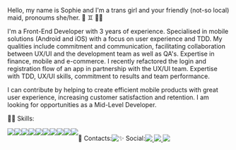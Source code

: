 Hello, my name is Sophie and I'm a trans girl and your friendly (not-so local) maid, pronoums she/her. :ribbon: :gemini: :rainbow_flag:	

I'm a Front-End Developer with 3 years of experience. Specialised in mobile solutions (Android and iOS) with a focus on user experience and TDD. My qualities include commitment and communication, facilitating collaboration between UX/UI and the development team as well as QA's. Expertise in finance, mobile and e-commerce. I recently refactored the login and registration flow of an app in partnership with the UX/UI team. Expertise with TDD, UX/UI skills, commitment to results and team performance.

I can contribute by helping to create efficient mobile products with great user experience, increasing customer satisfaction and retention. I am looking for opportunities as a Mid-Level Developer.

:mage_woman: Skills:

<div style='display: flex'>
  <img src="https://img.shields.io/badge/HTML5-E34F26?style=for-the-badge&logo=html5&logoColor=white" /> 
  <img src="https://img.shields.io/badge/CSS3-1572B6?style=for-the-badge&logo=css3&logoColor=white" /> 
  <img src="https://img.shields.io/badge/Sass-CC6699?style=for-the-badge&logo=sass&logoColor=white" />
  <img src="https://img.shields.io/badge/JavaScript-F7DF1E?style=for-the-badge&logo=javascript&logoColor=black" />
  <img src="https://img.shields.io/badge/TypeScript-007ACC?style=for-the-badge&logo=typescript&logoColor=white" />
  <img src="https://img.shields.io/badge/Flutter-02569B?style=for-the-badge&logo=flutter&logoColor=white" />
  <img src="https://img.shields.io/badge/React-20232A?style=for-the-badge&logo=react&logoColor=61DAFB" />
  <img src="https://img.shields.io/badge/React_Native-20232A?style=for-the-badge&logo=react&logoColor=61DAFB" />
  <img src="https://img.shields.io/badge/styled--components-DB7093?style=for-the-badge&logo=styled-components&logoColor=white" />
  <img src="https://img.shields.io/badge/Material--UI-0081CB?style=for-the-badge&logo=material-ui&logoColor=white" />
</ div>


:calling:	Contacts:

<a href='mailto:sophiequines@gmail.com'> <img src="https://img.shields.io/badge/Gmail-D14836?style=for-the-badge&logo=gmail&logoColor=white" /> </a > 

:sparkles: Social:

<a href=''><img src="https://img.shields.io/badge/Instagram-E4405F?style=for-the-badge&logo=instagram&logoColor=white" target='_blank'/> </a > 
<a href='https://www.linkedin.com/in/sophie-quines/' target='_blank' > <img src="https://img.shields.io/badge/LinkedIn-0077B5?style=for-the-badge&logo=linkedin&logoColor=white" /> </a >
<a href='https://www.twitch.tv/kupcaky' target='_blank' > <img src="https://img.shields.io/badge/Twitch-9146FF?style=for-the-badge&logo=twitch&logoColor=white" /> </a >
